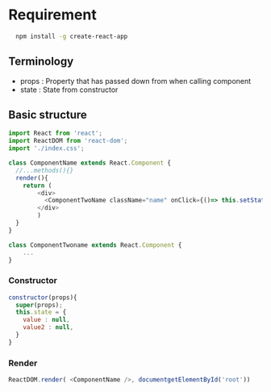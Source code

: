 # Requirement
```bash
  npm install -g create-react-app
```

## Terminology
* props : Property that has passed down from when calling component
* state : State from constructor

## Basic structure
```javascript
import React from 'react';
import ReactDOM from 'react-dom';
import './index.css';

class ComponentName extends React.Component {
  //...methods(){}
  render(){
    return (
        <div>
          <ComponentTwoName className="name" onClick={()=> this.setState({value : 'X'})}/>
        </div>
        )
  }
}

class ComponentTwoname extends React.Component {
    ...
}
```

### Constructor
```javascript
constructor(props){
  super(props);
  this.state = {
    value : null,
    value2 : null,
  }
}
```

### Render
```javascript
ReactDOM.render( <ComponentName />, documentgetElementById('root'))
```
